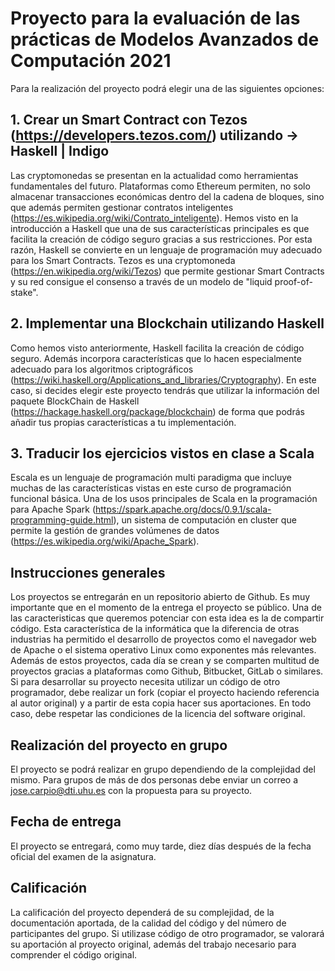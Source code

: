 # Proyecto para la evaluación de las prácticas de Modelos Avanzados de Computación 2021

Para la realización del proyecto podrá elegir una de las siguientes opciones:

## 1. Crear un Smart Contract con Tezos (https://developers.tezos.com/) utilizando -> Haskell | Indigo
Las cryptomonedas se presentan en la actualidad como herramientas fundamentales del futuro. Plataformas como Ethereum permiten, no solo almacenar transacciones económicas dentro del la cadena de bloques, sino que además permiten gestionar contratos inteligentes (https://es.wikipedia.org/wiki/Contrato_inteligente). Hemos visto en la introducción a Haskell que una de sus características principales es que facilita la creación de código seguro gracias a sus restricciones. Por esta razón, Haskell se convierte en un lenguaje de programación muy adecuado para los Smart Contracts. Tezos es una cryptomoneda (https://en.wikipedia.org/wiki/Tezos) que permite gestionar Smart Contracts y su red consigue el consenso a través de un modelo de "liquid proof-of-stake".   

## 2. Implementar una Blockchain utilizando Haskell
Como hemos visto anteriormente, Haskell facilita la creación de código seguro. Además incorpora características que lo hacen especialmente adecuado para los algoritmos criptográficos (https://wiki.haskell.org/Applications_and_libraries/Cryptography). En este caso, si decides elegir este proyecto tendrás que utilizar la información del paquete BlockChain de Haskell (https://hackage.haskell.org/package/blockchain) de forma que podrás añadir tus propias características a tu implementación.

## 3. Traducir los ejercicios vistos en clase a Scala 
Escala es un lenguaje de programación multi paradigma que incluye muchas de las características vistas en este curso de programación funcional básica. Una de los usos principales de Scala en la programación para Apache Spark (https://spark.apache.org/docs/0.9.1/scala-programming-guide.html), un sistema de computación en cluster que permite la gestión de grandes volúmenes de datos (https://es.wikipedia.org/wiki/Apache_Spark).

## Instrucciones generales
Los proyectos se entregarán en un repositorio abierto de Github. Es muy importante que en el momento de la entrega el proyecto se público. Una de las caracteristicas que queremos potenciar con esta idea es la de compartir código. Esta característica de la informática que la
diferencia de otras industrias ha permitido el desarrollo de proyectos como el navegador web de Apache o el sistema operativo Linux como exponentes más relevantes. Además de estos proyectos, cada día se crean y se comparten multitud de proyectos gracias a plataformas como Github, Bitbucket, GitLab o similares. Si para desarrollar su proyecto necesita utilizar un código de otro programador, debe realizar un fork (copiar el proyecto haciendo referencia al autor original) y a partir de esta copia hacer sus aportaciones. En todo caso, debe respetar las condiciones de la licencia del software original.

## Realización del proyecto en grupo
El proyecto se podrá realizar en grupo dependiendo de la complejidad del mismo. Para grupos de más de dos personas debe enviar un correo a jose.carpio@dti.uhu.es con la propuesta para su proyecto.

## Fecha de entrega
El proyecto se entregará, como muy tarde, diez días después de la fecha oficial del examen de la asignatura.

## Calificación
La calificación del proyecto dependerá de su complejidad, de la documentación aportada, de la calidad del código y del número de participantes del grupo. Si utilizase código de otro programador, se valorará su aportación al proyecto original, además del trabajo necesario para comprender el código original.

